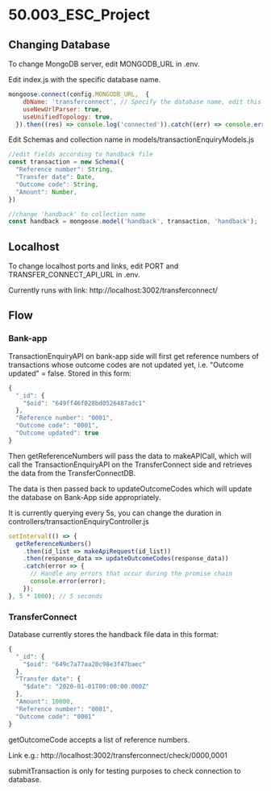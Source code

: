 # 50.003_ESC_Project

## Changing Database

To change MongoDB server, edit MONGODB_URL in .env. 

Edit index.js with the specific database name. 
```javascript
mongoose.connect(config.MONGODB_URL,  {
    dbName: 'transferconnect', // Specify the database name, edit this accordingly
    useNewUrlParser: true,
    useUnifiedTopology: true,
  }).then((res) => console.log('connected')).catch((err) => console.error('error'))
```

Edit Schemas and collection name in models/transactionEnquiryModels.js
```javascript
//edit fields according to handback file 
const transaction = new Schema({
  "Reference number": String,
  "Transfer date": Date,
  "Outcome code": String,
  "Amount": Number,
})

//change 'handback' to collection name
const handback = mongoose.model('handback', transaction, 'handback'); 
```

## Localhost

To change localhost ports and links, edit PORT and TRANSFER_CONNECT_API_URL in .env.

Currently runs with link:
http://localhost:3002/transferconnect/

## Flow
### Bank-app

TransactionEnquiryAPI on bank-app side will first get reference numbers of transactions whose outcome codes are not updated yet, i.e. "Outcome updated" = false.
Stored in this form:

```javascript
{
  "_id": {
    "$oid": "649ff46f028bd0526487adc1"
  },
  "Reference number": "0001",
  "Outcome code": "0001",
  "Outcome updated": true
}
```

Then getReferenceNumbers will pass the data to makeAPICall, which will call the TransactionEnquiryAPI on the TransferConnect side and retrieves the data from the TransferConnectDB. 

The data is then passed back to updateOutcomeCodes which will update the database on Bank-App side appropriately. 

It is currently querying every 5s, you can change the duration in controllers/transactionEnquiryController.js

```javascript
setInterval(() => {
  getReferenceNumbers()
    .then(id_list => makeApiRequest(id_list))
    .then(response_data => updateOutcomeCodes(response_data))
    .catch(error => {
      // Handle any errors that occur during the promise chain
      console.error(error);
    });
}, 5 * 1000); // 5 seconds
```

### TransferConnect

Database currently stores the handback file data in this format:
```javascript
{
  "_id": {
    "$oid": "649c7a77aa20c98e3f47baec"
  },
  "Transfer date": {
    "$date": "2020-01-01T00:00:00.000Z"
  },
  "Amount": 10000,
  "Reference number": "0001",
  "Outcome code": "0001"
}
```

getOutcomeCode accepts a list of reference numbers.

Link e.g.:
http://localhost:3002/transferconnect/check/0000,0001

submitTransaction is only for testing purposes to check connection to database.


